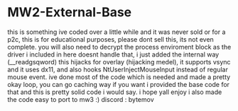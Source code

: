# MW2-External-Base
this is something ive coded over a little while and it was never sold or for a p2c, this is for educational purposes, please dont sell this, its not even complete.
you will also need to decrypt the process enviroment block as the driver i included in here doesnt handle that,  i just added the internal way (__readgsqword)
this hijacks for overlay (hijacking medel), it supports vsync and it uses dx11, and also hooks NtUserInjectMouseInput instead of regular mouse event.
ive done most of the code which is needed and made a pretty okay loop, you can go caching way if you want i provided the base code for that and this is pretty solid code i would say.
i hope yall enjoy
i also made the code easy to port to mw3 :)
discord : bytemov
